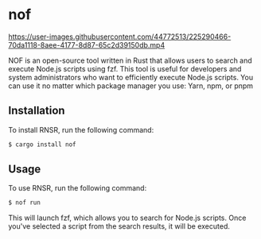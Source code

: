 # nof

https://user-images.githubusercontent.com/44772513/225290466-70da1118-8aee-4177-8d87-65c2d39150db.mp4

NOF is an open-source tool written in Rust that allows users to search and execute Node.js scripts using fzf. This tool is useful for developers and system administrators who want to efficiently execute Node.js scripts.
You can use it no matter which package manager you use: Yarn, npm, or pnpm
## Installation

To install RNSR, run the following command:
```bash
$ cargo install nof
```

## Usage

To use RNSR, run the following command:
```bash
$ nof run 
```

This will launch fzf, which allows you to search for Node.js scripts. Once you've selected a script from the search results, it will be executed.


